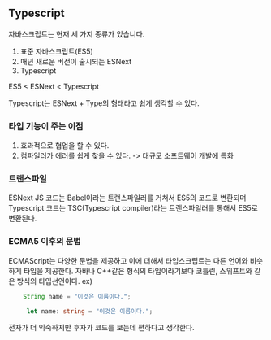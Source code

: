## Typescript

자바스크립트는 현재 세 가지 종류가 있습니다.
1. 표준 자바스크립트(ES5)
2. 매년 새로운 버전이 출시되는 ESNext
3. Typescript

ES5 < ESNext < Typescript

Typescript는 ESNext + Type의 형태라고 쉽게 생각할 수 있다.

### 타입 기능이 주는 이점

1. 효과적으로 협업을 할 수 있다.
2. 컴파일러가 에러를 쉽게 찾을 수 있다.
-> 대규모 소프트웨어 개발에 특화

### 트랜스파일
ESNext JS 코드는 Babel이라는 트랜스파일러를 거쳐서 ES5의 코드로 변환되며
Typescript 코드는 TSC(Typescript compiler)라는 트랜스파일러를 통해서 ES5로 변환된다.

### ECMA5 이후의 문법
ECMAScript는 다양한 문법을 제공하고 이에 더해서 타입스크립트는 다른 언어와 비슷하게 타입을 제공한다.
자바나 C++같은 형식의 타입이라기보다 코틀린, 스위프트와 같은 방식의 타입선언이다.
ex)
``` java
    String name = "이것은 이름이다.";
```

``` typescript
     let name: string = "이것은 이름이다.";
```

전자가 더 익숙하지만 후자가 코드를 보는데 편하다고 생각한다.

